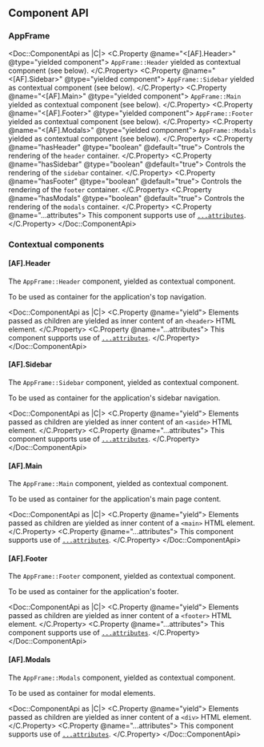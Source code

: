 ## Component API

### AppFrame

<Doc::ComponentApi as |C|>
  <C.Property @name="<[AF].Header>" @type="yielded component">
    `AppFrame::Header` yielded as contextual component (see below).
  </C.Property>
  <C.Property @name="<[AF].Sidebar>" @type="yielded component">
    `AppFrame::Sidebar` yielded as contextual component (see below).
  </C.Property>
  <C.Property @name="<[AF].Main>" @type="yielded component">
    `AppFrame::Main` yielded as contextual component (see below).
  </C.Property>
  <C.Property @name="<[AF].Footer>" @type="yielded component">
    `AppFrame::Footer` yielded as contextual component (see below).
  </C.Property>
  <C.Property @name="<[AF].Modals>" @type="yielded component">
    `AppFrame::Modals` yielded as contextual component (see below).
  </C.Property>
  <C.Property @name="hasHeader" @type="boolean" @default="true">
    Controls the rendering of the `header` container.
  </C.Property>
  <C.Property @name="hasSidebar" @type="boolean" @default="true">
    Controls the rendering of the `sidebar` container.
  </C.Property>
  <C.Property @name="hasFooter" @type="boolean" @default="true">
    Controls the rendering of the `footer` container.
  </C.Property>
  <C.Property @name="hasModals" @type="boolean" @default="true">
    Controls the rendering of the `modals` container.
  </C.Property>
  <C.Property @name="...attributes">
    This component supports use of [`...attributes`](https://guides.emberjs.com/release/in-depth-topics/patterns-for-components/#toc_attribute-ordering).
  </C.Property>
</Doc::ComponentApi>

### Contextual components

#### [AF].Header

The `AppFrame::Header` component, yielded as contextual component.

To be used as container for the application's top navigation.

<Doc::ComponentApi as |C|>
  <C.Property @name="yield">
    Elements passed as children are yielded as inner content of an `<header>` HTML element.
  </C.Property>
  <C.Property @name="...attributes">
    This component supports use of [`...attributes`](https://guides.emberjs.com/release/in-depth-topics/patterns-for-components/#toc_attribute-ordering).
  </C.Property>
</Doc::ComponentApi>

#### [AF].Sidebar

The `AppFrame::Sidebar` component, yielded as contextual component.

To be used as container for the application's sidebar navigation.

<Doc::ComponentApi as |C|>
  <C.Property @name="yield">
    Elements passed as children are yielded as inner content of an `<aside>` HTML element.
  </C.Property>
  <C.Property @name="...attributes">
    This component supports use of [`...attributes`](https://guides.emberjs.com/release/in-depth-topics/patterns-for-components/#toc_attribute-ordering).
  </C.Property>
</Doc::ComponentApi>

#### [AF].Main

The `AppFrame::Main` component, yielded as contextual component.

To be used as container for the application's main page content.

<Doc::ComponentApi as |C|>
  <C.Property @name="yield">
    Elements passed as children are yielded as inner content of a `<main>` HTML element.
  </C.Property>
  <C.Property @name="...attributes">
    This component supports use of [`...attributes`](https://guides.emberjs.com/release/in-depth-topics/patterns-for-components/#toc_attribute-ordering).
  </C.Property>
</Doc::ComponentApi>

#### [AF].Footer

The `AppFrame::Footer` component, yielded as contextual component.

To be used as container for the application's footer.

<Doc::ComponentApi as |C|>
  <C.Property @name="yield">
    Elements passed as children are yielded as inner content of a `<footer>` HTML element.
  </C.Property>
  <C.Property @name="...attributes">
    This component supports use of [`...attributes`](https://guides.emberjs.com/release/in-depth-topics/patterns-for-components/#toc_attribute-ordering).
  </C.Property>
</Doc::ComponentApi>

#### [AF].Modals

The `AppFrame::Modals` component, yielded as contextual component.

To be used as container for modal elements.

<Doc::ComponentApi as |C|>
  <C.Property @name="yield">
    Elements passed as children are yielded as inner content of a `<div>` HTML element.
  </C.Property>
  <C.Property @name="...attributes">
    This component supports use of [`...attributes`](https://guides.emberjs.com/release/in-depth-topics/patterns-for-components/#toc_attribute-ordering).
  </C.Property>
</Doc::ComponentApi>
